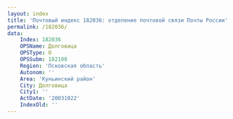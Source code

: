 ```yaml
---
layout: index
title: 'Почтовый индекс 182036: отделение почтовой связи Почты России'
permalink: /182036/
data:
    Index: 182036
    OPSName: Долговица
    OPSType: О
    OPSSubm: 182100
    Region: 'Псковская область'
    Autonom: ''
    Area: 'Куньинский район'
    City: Долговица
    City1: ''
    ActDate: '20031022'
    IndexOld: ''
---
```


